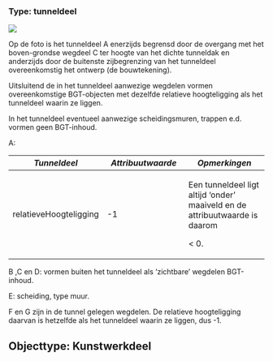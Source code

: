 ### Type: tunneldeel

![](md/media/ef6c425c5a7c0ce69fd20e80dd20189d7b2732a9.jpg)

Op de foto is het tunneldeel A enerzijds begrensd door de overgang met het boven-grondse wegdeel C ter hoogte van het dichte tunneldak en anderzijds door de buitenste zijbegrenzing van het tunneldeel overeenkomstig het ontwerp (de bouwtekening).

Uitsluitend de in het tunneldeel aanwezige wegdelen vormen overeenkomstige BGT-objecten met dezelfde relatieve hoogteligging als het tunneldeel waarin ze liggen.

In het tunneldeel eventueel aanwezige scheidingsmuren, trappen e.d. vormen geen BGT-inhoud.

A:

<table><colgroup><col style="width: 33%" /><col style="width: 33%" /><col style="width: 33%" /></colgroup><thead><tr class="header"><th><em><strong>Tunneldeel</strong></em></th><th><em><strong>Attribuutwaarde</strong></em></th><th><em><strong>Opmerkingen</strong></em></th></tr></thead><tbody><tr class="odd"><td>relatieveHoogteligging</td><td>-1</td><td><p>Een tunneldeel ligt altijd ‘onder’ maaiveld en de attribuutwaarde is daarom</p><p>&lt; 0.</p></td></tr></tbody></table>

B ,C en D: vormen buiten het tunneldeel als ‘zichtbare’ wegdelen BGT-inhoud.

E: scheiding, type muur.

F en G zijn in de tunnel gelegen wegdelen. De relatieve hoogteligging daarvan is hetzelfde als het tunneldeel waarin ze liggen, dus -1.

## Objecttype: Kunstwerkdeel
